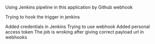 Using Jenkins pipeline in this application by Github webhook

Trying to hook the trigger in jenkins

Added credentials in Jenkins
Trying to use webhook
Added personal access token
The job is wroking after giving correct payload url in webhooks
